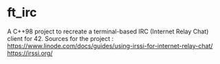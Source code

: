 # ft_irc
A C++98 project to recreate a terminal-based IRC (Internet Relay Chat) client for 42.
Sources for the project : https://www.linode.com/docs/guides/using-irssi-for-internet-relay-chat/
                          https://irssi.org/
